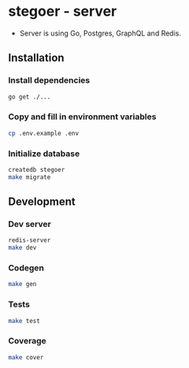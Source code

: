 # stegoer - server

- Server is using Go, Postgres, GraphQL and Redis.

## Installation

### Install dependencies

```sh
go get ./...
```

### Copy and fill in environment variables

```sh
cp .env.example .env
```

### Initialize database

```sh
createdb stegoer
make migrate
```

## Development

### Dev server

```sh
redis-server
make dev
```

### Codegen

```sh
make gen
```

### Tests

```sh
make test
```

### Coverage

```sh
make cover
```
